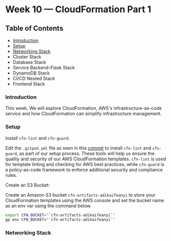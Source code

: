 # Week 10 — CloudFormation Part 1

## Table of Contents


- [Introduction](#introduction)
- [Setup](#setup)
- [Networking Stack](#networking-stack)
- Cluster Stack
- Database Stack
- Service Backend-Flask Stack
- DynamoDB Stack
- CI/CD Nested Stack
- Frontend Stack

### Introduction

This week, We will explore CloudFormation, AWS's infrastructure-as-code service and how CloudFormation can simplify infrastructure management.

### Setup

Install `cfn-lint` and `cfn-guard`:

Edit the `.gitpod.yml` file as seen in this [commit](https://github.com/afumchris/aws-bootcamp-cruddur-2023/commit/b8dbbf1703d1703a970bf5d907a0ea0160f4f3e7#diff-370a022e48cb18faf98122794ffc5ce775b2606b09a9d1f80b71333425ec078e) to install `cfn-lint` and `cfn-guard`, as part of our setup process. These tools will help us ensure the quality and security of our AWS CloudFormation templates. `cfn-lint` is used for template linting and checking for AWS best practices, while `cfn-guard` is a policy-as-code framework to enforce additional security and compliance rules.

Create an S3 Bucket:

Create an Amazon S3 bucket `cfn-artifacts-adikaifeanyi` to store your CloudFormation templates using the AWS console and set the bucket name as an env var using the command below.

```sh
export CFN_BUCKET="`cfn-artifacts-adikaifeanyi`"
gp env CFN_BUCKET="`cfn-artifacts-adikaifeanyi`"
```

### Networking Stack






